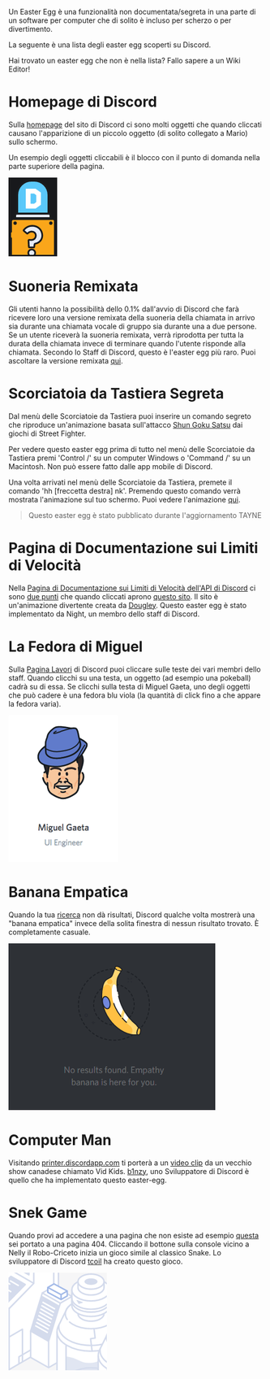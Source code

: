 <!-- TITLE: Easter Egg di Discord -->
<!-- SUBTITLE: Lista degli Easter Egg scoperti su Discord -->

Un Easter Egg è una funzionalità non documentata/segreta in una parte di un software per computer che di solito è incluso per scherzo o per divertimento.

La seguente è una lista degli easter egg scoperti su Discord. 

Hai trovato un easter egg che non è nella lista? Fallo sapere a un Wiki Editor! 

# Homepage di Discord
Sulla [homepage](https://discordapp.com) del sito di Discord ci sono molti oggetti che quando cliccati causano l'apparizione di un piccolo oggetto (di solito collegato a Mario) sullo schermo.

Un esempio degli oggetti cliccabili è il blocco con il punto di domanda nella parte superiore della pagina.

![Button](/uploads/easter-eggs/newbutton.png "Un Bottone sulla Homepage di Discord che produce un Easter Egg")

# Suoneria Remixata
Gli utenti hanno la possibilità dello 0.1% dall'avvio di Discord che farà ricevere loro una versione remixata della suoneria della chiamata in arrivo sia durante una chiamata vocale di gruppo sia durante una a due persone. Se un utente riceverà la suoneria remixata, verrà riprodotta per tutta la durata della chiamata invece di terminare quando l'utente risponde alla chiamata. Secondo lo Staff di Discord, questo è l'easter egg più raro. Puoi ascoltare la versione remixata [qui](https://canary.discordapp.com/assets/b9411af07f154a6fef543e7e442e4da9.mp3).

# Scorciatoia da Tastiera Segreta
Dal menù delle Scorciatoie da Tastiera puoi inserire un comando segreto che riproduce un'animazione basata sull'attacco [Shun Goku Satsu](
http://streetfighter.wikia.com/wiki/Shun_Goku_Satsu) dai giochi di Street Fighter.

Per vedere questo easter egg prima di tutto nel menù delle Scorciatoie da Tastiera premi 'Control /' su un computer Windows o 'Command /' su un Macintosh. Non può essere fatto dalle app mobile di Discord. 

Una volta arrivati nel menù delle Scorciatoie da Tastiera, premete il comando 'hh [freccetta destra] nk'. Premendo questo comando verrà mostrata l'animazione sul tuo schermo. Puoi vedere l'animazione [qui](http://i.imgur.com/yV4M1jh.gif).

> Questo easter egg è stato pubblicato durante l'aggiornamento TAYNE

# Pagina di Documentazione sui Limiti di Velocità
Nella [Pagina di Documentazione sui Limiti di Velocità dell'API di Discord](https://discordapp.com/developers/docs/topics/rate-limits) ci sono [due punti](http://i.imgur.com/BkLamTK.png) che quando cliccati aprono [questo sito](http://takeb1nzyto.space). Il sito è un'animazione divertente creata da [Dougley](http://dougleyownsthisdomain.takeb1nzyto.space/). Questo easter egg è stato implementato da Night, un membro dello staff di Discord.
# La Fedora di Miguel
Sulla [Pagina Lavori](https://discordapp.com/jobs) di Discord puoi cliccare sulle teste dei vari membri dello staff. Quando clicchi su una testa, un oggetto (ad esempio una pokeball) cadrà su di essa. Se clicchi sulla testa di Miguel Gaeta, uno degli oggetti che può cadere è una fedora blu viola (la quantità di click fino a che appare la fedora varia). 

![Miguel](/uploads/easter-eggs/miguel.png "Miguel")

# Banana Empatica
Quando la tua [ricerca](/search) non dà risultati, Discord qualche volta mostrerà una "banana empatica" invece della solita finestra di nessun risultato trovato. È completamente casuale.

![Banana](/uploads/easter-eggs/banana.png "Banana")

# Computer Man
Visitando [printer.discordapp.com](https://printer.discordapp.com) ti porterà a un [video clip](https://www.youtube.com/watch?v=jeg_TJvkSjg) da un vecchio show canadese chiamato Vid Kids. [b1nzy](https://twitter.com/b1naryth1ef), uno Sviluppatore di Discord è quello che ha implementato questo easter-egg. 

# Snek Game
Quando provi ad accedere a una pagina che non esiste ad esempio [questa](https://discordapp.com/hellofromdiscordia) sei portato a una pagina 404. Cliccando il bottone sulla console vicino a Nelly il Robo-Criceto inizia un gioco simile al classico Snake. Lo sviluppatore di Discord [tcoil](https://twitter.com/t_coil) ha creato questo gioco.

![Console Button](/uploads/easter-eggs/console-button.png "Bottone della Console")
